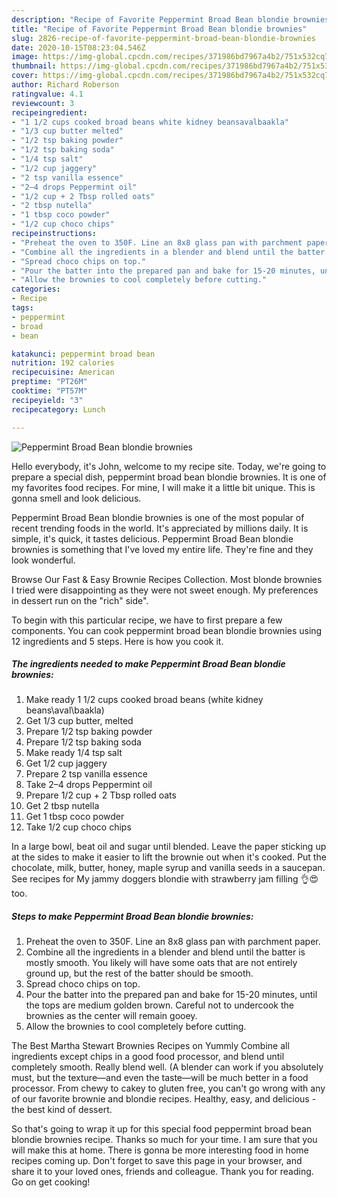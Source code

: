 ```yaml
---
description: "Recipe of Favorite Peppermint Broad Bean blondie brownies"
title: "Recipe of Favorite Peppermint Broad Bean blondie brownies"
slug: 2826-recipe-of-favorite-peppermint-broad-bean-blondie-brownies
date: 2020-10-15T08:23:04.546Z
image: https://img-global.cpcdn.com/recipes/371986bd7967a4b2/751x532cq70/peppermint-broad-bean-blondie-brownies-recipe-main-photo.jpg
thumbnail: https://img-global.cpcdn.com/recipes/371986bd7967a4b2/751x532cq70/peppermint-broad-bean-blondie-brownies-recipe-main-photo.jpg
cover: https://img-global.cpcdn.com/recipes/371986bd7967a4b2/751x532cq70/peppermint-broad-bean-blondie-brownies-recipe-main-photo.jpg
author: Richard Roberson
ratingvalue: 4.1
reviewcount: 3
recipeingredient:
- "1 1/2 cups cooked broad beans white kidney beansavalbaakla"
- "1/3 cup butter melted"
- "1/2 tsp baking powder"
- "1/2 tsp baking soda"
- "1/4 tsp salt"
- "1/2 cup jaggery"
- "2 tsp vanilla essence"
- "2–4 drops Peppermint oil"
- "1/2 cup + 2 Tbsp rolled oats"
- "2 tbsp nutella"
- "1 tbsp coco powder"
- "1/2 cup choco chips"
recipeinstructions:
- "Preheat the oven to 350F. Line an 8x8 glass pan with parchment paper."
- "Combine all the ingredients in a blender and blend until the batter is mostly smooth. You likely will have some oats that are not entirely ground up, but the rest of the batter should be smooth."
- "Spread choco chips on top."
- "Pour the batter into the prepared pan and bake for 15-20 minutes, until the tops are medium golden brown. Careful not to undercook the brownies as the center will remain gooey."
- "Allow the brownies to cool completely before cutting."
categories:
- Recipe
tags:
- peppermint
- broad
- bean

katakunci: peppermint broad bean 
nutrition: 192 calories
recipecuisine: American
preptime: "PT26M"
cooktime: "PT57M"
recipeyield: "3"
recipecategory: Lunch

---
```



![Peppermint Broad Bean blondie brownies](https://img-global.cpcdn.com/recipes/371986bd7967a4b2/751x532cq70/peppermint-broad-bean-blondie-brownies-recipe-main-photo.jpg)

Hello everybody, it's John, welcome to my recipe site. Today, we're going to prepare a special dish, peppermint broad bean blondie brownies. It is one of my favorites food recipes. For mine, I will make it a little bit unique. This is gonna smell and look delicious.

Peppermint Broad Bean blondie brownies is one of the most popular of recent trending foods in the world. It's appreciated by millions daily. It is simple, it's quick, it tastes delicious. Peppermint Broad Bean blondie brownies is something that I've loved my entire life. They're fine and they look wonderful.

Browse Our Fast &amp; Easy Brownie Recipes Collection. Most blonde brownies I tried were disappointing as they were not sweet enough. My preferences in dessert run on the &#34;rich&#34; side&#34;.


To begin with this particular recipe, we have to first prepare a few components. You can cook peppermint broad bean blondie brownies using 12 ingredients and 5 steps. Here is how you cook it.

<!--inarticleads1-->

##### The ingredients needed to make Peppermint Broad Bean blondie brownies:

1. Make ready 1 1/2 cups cooked broad beans (white kidney beans\aval\baakla)
1. Get 1/3 cup butter, melted
1. Prepare 1/2 tsp baking powder
1. Prepare 1/2 tsp baking soda
1. Make ready 1/4 tsp salt
1. Get 1/2 cup jaggery
1. Prepare 2 tsp vanilla essence
1. Take 2–4 drops Peppermint oil
1. Prepare 1/2 cup + 2 Tbsp rolled oats
1. Get 2 tbsp nutella
1. Get 1 tbsp coco powder
1. Take 1/2 cup choco chips


In a large bowl, beat oil and sugar until blended. Leave the paper sticking up at the sides to make it easier to lift the brownie out when it&#39;s cooked. Put the chocolate, milk, butter, honey, maple syrup and vanilla seeds in a saucepan. See recipes for My jammy doggers blondie with strawberry jam filling 👌😍 too. 

<!--inarticleads2-->

##### Steps to make Peppermint Broad Bean blondie brownies:

1. Preheat the oven to 350F. Line an 8x8 glass pan with parchment paper.
1. Combine all the ingredients in a blender and blend until the batter is mostly smooth. You likely will have some oats that are not entirely ground up, but the rest of the batter should be smooth.
1. Spread choco chips on top.
1. Pour the batter into the prepared pan and bake for 15-20 minutes, until the tops are medium golden brown. Careful not to undercook the brownies as the center will remain gooey.
1. Allow the brownies to cool completely before cutting.


The Best Martha Stewart Brownies Recipes on Yummly Combine all ingredients except chips in a good food processor, and blend until completely smooth. Really blend well. (A blender can work if you absolutely must, but the texture—and even the taste—will be much better in a food processor. From chewy to cakey to gluten free, you can&#39;t go wrong with any of our favorite brownie and blondie recipes. Healthy, easy, and delicious - the best kind of dessert. 

So that's going to wrap it up for this special food peppermint broad bean blondie brownies recipe. Thanks so much for your time. I am sure that you will make this at home. There is gonna be more interesting food in home recipes coming up. Don't forget to save this page in your browser, and share it to your loved ones, friends and colleague. Thank you for reading. Go on get cooking!

